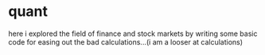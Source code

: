 # quant
here i explored the field of finance and stock markets by writing some basic code for easing out the bad calculations...(i am a looser at calculations)
